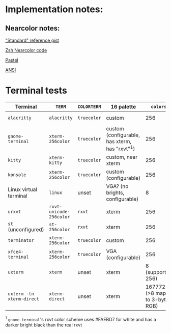 # Implementation notes:

## Nearcolor notes:
["Standard" reference gist](https://gist.github.com/XVilka/8346728)

[Zsh Nearcolor
code](https://github.com/zsh-users/zsh/blob/master/Src/Modules/nearcolor.c)

[Pastel](https://github.com/sharkdp/pastel/blob/master/src/lib.rs)

[ANSI](https://en.wikipedia.org/wiki/ANSI_escape_code#Colors)

# Terminal tests

| Terminal | `TERM` | `COLORTERM` | 16 palette | `colors` | `RGB` | `setrgbf` | `setrgbb` | colons |
| -------- | ------ | ----------- | ---------- | -------- | ----- | --------- | --------- | ------ |
| `alacritty` | `alacritty` | `truecolor` | custom | 256 | unset | `\E[38;2;%p1%d;%p2%d;%p3%dm` (unset, ANSI) | `\E[48;2;%p1%d;%p2%d;%p3%dm` (unset, ANSI) | `;` only |
| `gnome-terminal` | `xterm-256color` | `truecolor` | custom (configurable, has xterm, has "rxvt"<sup>1</sup>) | 256 | unset | `\E[38;2;%p1%d;%p2%d;%p3%dm` (unset, ANSI) | `\E[48;2;%p1%d;%p2%d;%p3%dm` (unset, ANSI) | both |
| `kitty` | `xterm-kitty` | `truecolor` | custom, near xterm | 256 | unset | `\E[38:2:%p1%d:%p2%d:%p3%dm` (ANSI w/ colons) | `\E[48:2:%p1%d:%p2%d:%p3%dm` (ANSI w/ colons) | both |
| `konsole` | `xterm-256color` | `truecolor` | custom (configurable) | 256 | unset | `\E[38;2;%p1%d;%p2%d;%p3%dm` (unset, ANSI) | `\E[48;2;%p1%d;%p2%d;%p3%dm` (unset, ANSI) | `;` only |
| Linux virtual terminal | `linux` | unset | VGA? (no brights, configurable) | 8 | unset | unsupported | unsupported | `;` only |
| `urxvt` | `rxvt-unicode-256color` | `rxvt` | xterm | 256 | unset | unsupported | unsupported | `;` only |
| `st` (unconfigured) | `st-256color` | `rxvt` | xterm | 256 | unset | `\E[38;2;%p1%d;%p2%d;%p3%dm` (unset, ANSI) | `\E[48;2;%p1%d;%p2%d;%p3%dm` (unset, ANSI) | `;` only |
| `terminator` | `xterm-256color` | `truecolor` | custom | 256 | unset | `\E[38;2;%p1%d;%p2%d;%p3%dm` (unset, ANSI) | `\E[48;2;%p1%d;%p2%d;%p3%dm` (unset, ANSI) | both |
| `xfce4-terminal` | `xterm-256color` | `truecolor` | VGA (configurable) | 256 | unset | `\E[38;2;%p1%d;%p2%d;%p3%dm` (unset, ANSI) | `\E[48;2;%p1%d;%p2%d;%p3%dm` (unset, ANSI) | both |
| `uxterm` | `xterm` | unset | xterm | 8 (supports 256) | unset | `\E[38;2;%p1%d;%p2%d;%p3%dm` (unset, ANSI) | `\E[48;2;%p1%d;%p2%d;%p3%dm` (unset, ANSI) | both |
| `uxterm -tn xterm-direct` | `xterm-direct` | unset | xterm | 16777216 (>8 maps to 3-byte RGB) | set | `\E[38;2;%p1%d;%p2%d;%p3%dm` (unset, ANSI) | `\E[48;2;%p1%d;%p2%d;%p3%dm` (unset, ANSI) | both |

<sup>1</sup> `gnome-terminal`'s rxvt color scheme uses #FAEBD7 for white and has a darker bright black than the real rxvt
